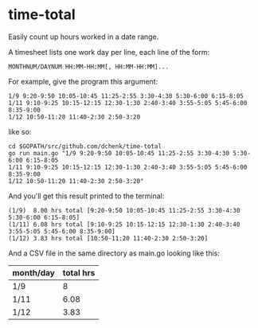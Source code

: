 # time-total
Easily count up hours worked in a date range.

A timesheet lists one work day per line, each line of the form:
```
MONTHNUM/DAYNUM HH:MM-HH:MM[, HH:MM-HH:MM]...
```

For example, give the program this argument:
```
1/9 9:20-9:50 10:05-10:45 11:25-2:55 3:30-4:30 5:30-6:00 6:15-8:05
1/11 9:10-9:25 10:15-12:15 12:30-1:30 2:40-3:40 3:55-5:05 5:45-6:00 8:35-9:00
1/12 10:50-11:20 11:40-2:30 2:50-3:20
```
like so:
```
cd $GOPATH/src/github.com/dchenk/time-total
go run main.go "1/9 9:20-9:50 10:05-10:45 11:25-2:55 3:30-4:30 5:30-6:00 6:15-8:05
1/11 9:10-9:25 10:15-12:15 12:30-1:30 2:40-3:40 3:55-5:05 5:45-6:00 8:35-9:00
1/12 10:50-11:20 11:40-2:30 2:50-3:20"
```

And you'll get this result printed to the terminal:
```
(1/9)  8.00 hrs total [9:20-9:50 10:05-10:45 11:25-2:55 3:30-4:30 5:30-6:00 6:15-8:05]
(1/11) 6.08 hrs total [9:10-9:25 10:15-12:15 12:30-1:30 2:40-3:40 3:55-5:05 5:45-6:00 8:35-9:00]
(1/12) 3.83 hrs total [10:50-11:20 11:40-2:30 2:50-3:20]
```

And a CSV file in the same directory as main.go looking like this:

|month/day |total hrs |
| -------- |----------|
|1/9       |8         |
|1/11      |6.08      |
|1/12      |3.83      |

